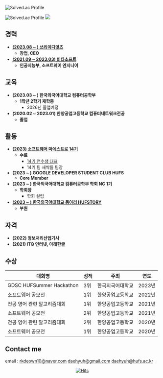 ![Solved.ac Profile](https://capsule-render.vercel.app/api?type=Waving&color=638fda&height=200&section=header&text=대현&fontSize=70&&fontColor=ffffff)


![Solved.ac Profile](http://mazassumnida.wtf/api/generate_badge?boj=daehyuh)
<img src="http://mazandi.herokuapp.com/api?handle=daehyuh&theme=cold"/>
## 경력
* **[(2023.08 ~ ) 쓰리이디엇츠](https://www.collecti.me/)**
  - **창업, CEO**
* **[(2021.09 ~ 2023.03) 비타소프트](http://www.vitasoft.co.kr/)**
  - **인공지능부, 소프트웨어 엔지니어**
## 교육
* **(2023.03 ~ ) 한국외국어대학교 컴퓨터공학부**
  - **1학년 2학기 재학중**
    + 2026년 졸업예정
* **(2020.02 ~ 2023.01) 한양공업고등학교 컴퓨터네트워크전공**
  - **졸업**
## 활동
* **[(2023) 소프트웨어 마에스트로 14기](https://www.swmaestro.org/sw/main/contents.do?menuNo=200002)**
  - **수료**
    + [14기 연수생 대표](https://n.news.naver.com/mnews/article/029/0002804625?sid=105)
    + 14기 팀 새싹들 팀장
* **(2023 ~ ) GOOGLE DEVELOPER STUDENT CLUB HUFS**
  - **Core Member**
* **(2023 ~ ) 한국외국어대학교 컴퓨터공학부 학회 NC 1기**
  - **학회장**
    + 학회 설립
* **[(2023 ~ ) 한국외국어대학교 동아리 HUFSTORY](https://www.facebook.com/storyhufs/)**
  - **부원**
## 자격
* **(2022) 정보처리산업기사**
* **(2021) ITQ 인터넷, 아래한글**
## 수상
|대회명|성적|주최|연도|
|---|---|---|---|
|GDSC HUFSummer Hackathon|3위|한국외국어대학교|2023년|
|소프트웨어 공모전|1위|한양공업고등학교|2022년|
|전공 영어 관련 알고리즘대회|1위|한양공업고등학교|2021년|
|소프트웨어 공모전|2위|한양공업고등학교|2021년|
|전공 영어 관련 알고리즘대회|2위|한양공업고등학교|2020년|
|소프트웨어 공모전|1위|한양공업고등학교|2020년|

<!--

## 프로젝트
* **[(2022 ~ 2023) AI 기반의 전동운반차 자율주행 알고리즘 개발 (정부사업)](https://github.com/daehyuh/PatrascheProject)**
  - **Developer**
    + 데이터 수집 센서/프로그램 개발(SoftWare, Embeded)
    + 학습 데이터 수집
    + 학습 데이터 전처리 및 라벨링 검수
    + 인공지능 성능 평가
* **[(2022) 에코 플랫폼 및 대형폐기물 수거시스템 구축 (광양시청)](https://gyeco.kr/main/main.do)**
  - **QA**
    + 테스트  
* **[(2021) 신호등 데이터 시각화 응용 소프트웨어 개발](https://github.com/daehyuh/TrafficLightProject)**
  - **Developer**
    + 개발 과정 전체
## 토이 프로젝트
* **[(2023) 게임 리버싱(해킹) 연습 - GooseGooseDuck](https://github.com/daehyuh/GooseGooseDuck)**
  - **Practice**
    + 게임을 통해 소프트웨어를 디버깅하여 메모리를 변경하는 리버싱(해킹) 연습
    + ※연습방에서만 사용 하였음※
* **[(2022) 공공데이터를 활용한 데이터 제공 API 개발](https://github.com/daehyuh/University-API)**
  - **PM, Developer**
    + 모든 대학교의 IT관련학과의 내신 등급컷을 취합하여 데이터베이스로 구축한후, 데이터를 공공데이터로 배포하는 프로젝트
* **[(2020) 코로나 자가진단 자동화 소프트웨어 개발](https://github.com/daehyuh/Corona-self-check-Auto)**
  - **PM, Developer**
    + 매일 아침 반복되는 코로나 자가진단을 자동화하는 소프트웨어 개발 프로젝트
-->
## Contact me

email : <rkdeown10@naver.com> <daehyuh@gmail.com>  <daehyuh@hufs.ac.kr>

<!-- 
instagram : @daehyuh_
<a href="https://instagram.com/daehyuh_">
<img src="http://img.shields.io/badge/-Instagram-black?style=flat&logo=Instagram&link=https://instagram.com/daehyuh_/" style="height : auto; margin-left : 10px; margin-right : 10px;"/>
</a> -->

<div align=center> 
  
[![Hits](https://hits.seeyoufarm.com/api/count/incr/badge.svg?url=https%3A%2F%2Fgithub.com%2Fdaehyuh%2Fdaehyuh&count_bg=%23638FDA&title_bg=%23555555&icon=ghostery.svg&icon_color=%23E7E7E7&title=Github+%28%EC%98%A4%EB%8A%98+%EB%B0%A9%EB%AC%B8%EC%9E%90+%2F+%EC%A0%84%EC%B2%B4+%EB%B0%A9%EB%AC%B8%EC%9E%90%29&edge_flat=false)](https://hits.seeyoufarm.com)
  <!--
[![Readme Card](https://github-readme-stats.vercel.app/api/pin/?username=daehyuh&repo=Hits-Macro)](https://github.com/daehyuh/Hits-Macro)
-->
</div>
